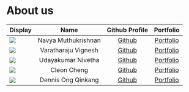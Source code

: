 # About us

Display |        Name         |            Github Profile             | Portfolio 
--------|:-------------------:|:-------------------------------------:|:---------:
![](https://via.placeholder.com/100.png?text=Photo) | Navya Muthukrishnan | [Github](https://github.com/11-Navya) | [Portfolio](docs/team/Navya.md)
![](https://via.placeholder.com/100.png?text=Photo) | Varatharaju Vignesh | [Github](https://github.com/Vignesh-30) | [Portfolio](docs/team/johndoe.md)
![](https://via.placeholder.com/100.png?text=Photo) | Udayakumar Nivetha | [Github](https://github.com/NivethaUdayakumar) | [Portfolio](docs/team/johndoe.md)
![](https://via.placeholder.com/100.png?text=Photo) | Cleon Cheng | [Github](https://github.com/cleoncheng2000) | [Portfolio](docs/team/johndoe.md)
![](https://via.placeholder.com/100.png?text=Photo) | Dennis Ong Qinkang | [Github](https://github.com/dendendenden04) | [Portfolio](docs/team/dennisoqk.md)


